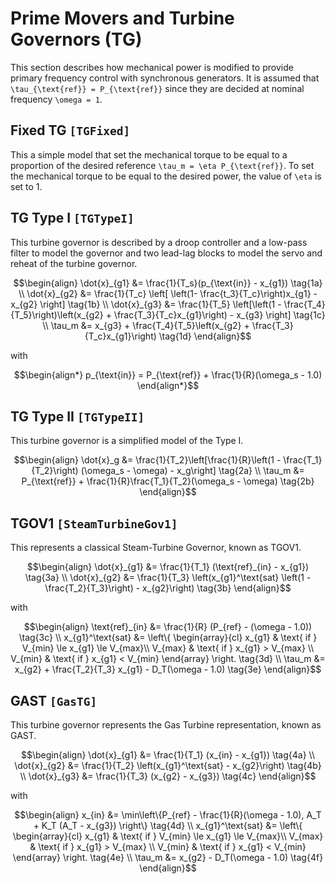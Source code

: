 
# Prime Movers and Turbine Governors (TG)

This section describes how mechanical power is modified to provide primary frequency control with synchronous generators. It is assumed that ``\tau_{\text{ref}} = P_{\text{ref}}`` since they are decided at nominal frequency ``\omega = 1``.

## Fixed TG ```[TGFixed]```

This a simple model that set the mechanical torque to be equal to a proportion of the desired reference ``\tau_m = \eta P_{\text{ref}}``. To set the mechanical torque to be equal to the desired power, the value of ``\eta`` is set to 1.

## TG Type I ```[TGTypeI]```

This turbine governor is described by a droop controller and a low-pass filter to model the governor and two lead-lag blocks to model the servo and reheat of the turbine governor.

```math
\begin{align}
\dot{x}_{g1} &= \frac{1}{T_s}(p_{\text{in}} - x_{g1}) \tag{1a} \\
\dot{x}_{g2} &= \frac{1}{T_c} \left[ \left(1- \frac{t_3}{T_c}\right)x_{g1} - x_{g2} \right] \tag{1b} \\
\dot{x}_{g3} &= \frac{1}{T_5} \left[\left(1 - \frac{T_4}{T_5}\right)\left(x_{g2} + \frac{T_3}{T_c}x_{g1}\right) - x_{g3}  \right] \tag{1c} \\
\tau_m &= x_{g3} + \frac{T_4}{T_5}\left(x_{g2} + \frac{T_3}{T_c}x_{g1}\right) \tag{1d}
\end{align}
```

with

```math
\begin{align*}
p_{\text{in}} = P_{\text{ref}} + \frac{1}{R}(\omega_s - 1.0)
\end{align*}
```

## TG Type II ```[TGTypeII]```

This turbine governor is a simplified model of the Type I.

```math
\begin{align}
\dot{x}_g &= \frac{1}{T_2}\left[\frac{1}{R}\left(1 - \frac{T_1}{T_2}\right) (\omega_s - \omega) - x_g\right] \tag{2a} \\
\tau_m &= P_{\text{ref}} + \frac{1}{R}\frac{T_1}{T_2}(\omega_s - \omega) \tag{2b}
\end{align}
```

## TGOV1 ```[SteamTurbineGov1]```

This represents a classical Steam-Turbine Governor, known as TGOV1.

```math
\begin{align}
\dot{x}_{g1} &= \frac{1}{T_1} (\text{ref}_{in} - x_{g1}) \tag{3a} \\
\dot{x}_{g2} &= \frac{1}{T_3} \left(x_{g1}^\text{sat} \left(1 - \frac{T_2}{T_3}\right) - x_{g2}\right) \tag{3b}
\end{align}
```

with

```math
\begin{align}
\text{ref}_{in} &= \frac{1}{R} (P_{ref} - (\omega - 1.0)) \tag{3c} \\
x_{g1}^\text{sat} &= \left\{ \begin{array}{cl}
                        x_{g1} & \text{ if } V_{min} \le x_{g1} \le V_{max}\\
                        V_{max} & \text{ if } x_{g1} > V_{max} \\
                        V_{min} & \text{ if } x_{g1} < V_{min}
                    \end{array} \right. \tag{3d} \\
\tau_m &= x_{g2} + \frac{T_2}{T_3} x_{g1} - D_T(\omega - 1.0) \tag{3e}
\end{align}
```

## GAST ```[GasTG]```

This turbine governor represents the Gas Turbine representation, known as GAST.

```math
\begin{align}
\dot{x}_{g1} &= \frac{1}{T_1} (x_{in} - x_{g1}) \tag{4a} \\
\dot{x}_{g2} &= \frac{1}{T_2} \left(x_{g1}^\text{sat} - x_{g2}\right) \tag{4b} \\
\dot{x}_{g3} &= \frac{1}{T_3} (x_{g2} - x_{g3}) \tag{4c}
\end{align}
```

with

```math
\begin{align}
x_{in} &= \min\left\{P_{ref} - \frac{1}{R}(\omega - 1.0), A_T + K_T (A_T - x_{g3}) \right\} \tag{4d} \\
x_{g1}^\text{sat} &= \left\{ \begin{array}{cl}
                        x_{g1} & \text{ if } V_{min} \le x_{g1} \le V_{max}\\
                        V_{max} & \text{ if } x_{g1} > V_{max} \\
                        V_{min} & \text{ if } x_{g1} < V_{min}
                    \end{array} \right. \tag{4e} \\
\tau_m &= x_{g2}  - D_T(\omega - 1.0) \tag{4f}
\end{align}
```
